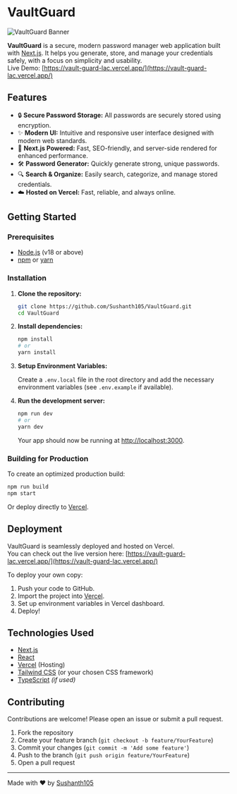 # VaultGuard

![VaultGuard Banner](https://vault-guard-lac.vercel.app/favicon.ico)

**VaultGuard** is a secure, modern password manager web application built with [Next.js](https://nextjs.org/). It helps you generate, store, and manage your credentials safely, with a focus on simplicity and usability.  
Live Demo: [https://vault-guard-lac.vercel.app/](https://vault-guard-lac.vercel.app/)

## Features

- 🔒 **Secure Password Storage:** All passwords are securely stored using encryption.
- ✨ **Modern UI:** Intuitive and responsive user interface designed with modern web standards.
- 🧩 **Next.js Powered:** Fast, SEO-friendly, and server-side rendered for enhanced performance.
- 🛠️ **Password Generator:** Quickly generate strong, unique passwords.
- 🔍 **Search & Organize:** Easily search, categorize, and manage stored credentials.
- ☁️ **Hosted on Vercel:** Fast, reliable, and always online.

## Getting Started

### Prerequisites

- [Node.js](https://nodejs.org/) (v18 or above)
- [npm](https://www.npmjs.com/) or [yarn](https://yarnpkg.com/)

### Installation

1. **Clone the repository:**
   ```bash
   git clone https://github.com/Sushanth105/VaultGuard.git
   cd VaultGuard
   ```

2. **Install dependencies:**
   ```bash
   npm install
   # or
   yarn install
   ```

3. **Setup Environment Variables:**

   Create a `.env.local` file in the root directory and add the necessary environment variables (see `.env.example` if available).

4. **Run the development server:**
   ```bash
   npm run dev
   # or
   yarn dev
   ```

   Your app should now be running at [http://localhost:3000](http://localhost:3000).

### Building for Production

To create an optimized production build:

```bash
npm run build
npm start
```

Or deploy directly to [Vercel](https://vercel.com/).

## Deployment

VaultGuard is seamlessly deployed and hosted on Vercel.  
You can check out the live version here: [https://vault-guard-lac.vercel.app/](https://vault-guard-lac.vercel.app/)

To deploy your own copy:

1. Push your code to GitHub.
2. Import the project into [Vercel](https://vercel.com/).
3. Set up environment variables in Vercel dashboard.
4. Deploy!

## Technologies Used

- [Next.js](https://nextjs.org/)
- [React](https://react.dev/)
- [Vercel](https://vercel.com/) (Hosting)
- [Tailwind CSS](https://tailwindcss.com/) (or your chosen CSS framework)
- [TypeScript](https://www.typescriptlang.org/) *(if used)*

## Contributing

Contributions are welcome! Please open an issue or submit a pull request.

1. Fork the repository
2. Create your feature branch (`git checkout -b feature/YourFeature`)
3. Commit your changes (`git commit -m 'Add some feature'`)
4. Push to the branch (`git push origin feature/YourFeature`)
5. Open a pull request

---

Made with ❤️ by [Sushanth105](https://github.com/Sushanth105)
